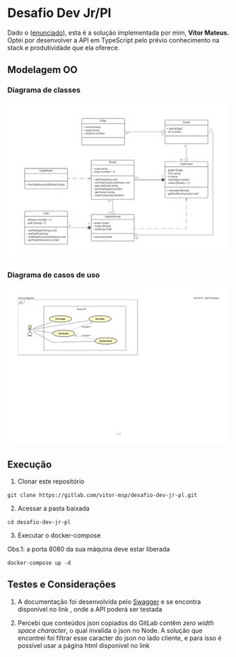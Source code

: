 # Desafio Dev Jr/Pl

Dado o ([enunciado](./README-stat.md)), esta é a solução implementada por mim, **Vítor Mateus.**
Optei por desenvolver a API em TypeScript pelo prévio conhecimento na stack e produtividade que ela oferece.

## Modelagem OO

### Diagrama de classes
![Diagrama de classes](./imgs/class-diagram.jpg)

### Diagrama de casos de uso
![Diagrama de casos de uso](./imgs/usecase-diagram.jpg)

## Execução

1. Clonar este repositório
```
git clone https://gitlab.com/vitor-msp/desafio-dev-jr-pl.git
```

2. Acessar a pasta baixada
```
cd desafio-dev-jr-pl
```

3. Executar o docker-compose

Obs.1: a porta 8080 da sua máquina deve estar liberada

```
docker-compose up -d
```

## Testes e Considerações

1. A documentação foi desenvolvida pelo [Swagger](https://swagger.io/) e se encontra disponível no link [](http://localhost:8080/api-docs/), onde a API poderá ser testada

2. Percebi que conteúdos json copiados do GitLab contêm *zero width space character*, o qual invalida o json no Node. A solução que encontrei foi filtrar esse caracter do json no lado cliente, e para isso é possível usar a página html disponível no link [](http://localhost:8080/json-beautify)